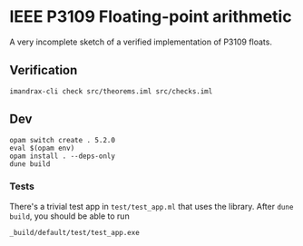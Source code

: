 # IEEE P3109 Floating-point arithmetic

A very incomplete sketch of a verified implementation of P3109 floats.

## Verification

```
imandrax-cli check src/theorems.iml src/checks.iml
```

## Dev

```
opam switch create . 5.2.0
eval $(opam env)
opam install . --deps-only
dune build
```

### Tests

There's a trivial test app in `test/test_app.ml` that uses the library. After `dune build`, you should be able to run

```
_build/default/test/test_app.exe
```